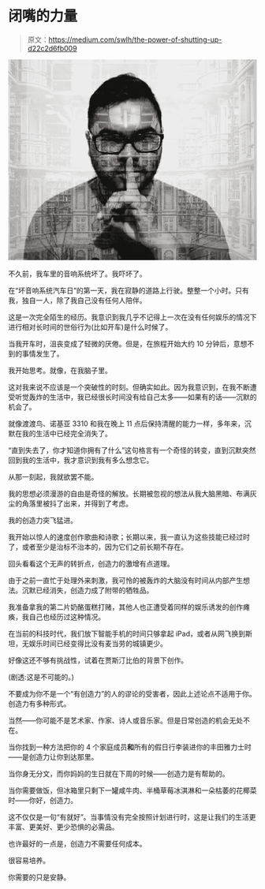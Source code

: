 # 闭嘴的力量

> 原文：<https://medium.com/swlh/the-power-of-shutting-up-d22c2d6fb009>

![](img/a7d45619a524d02dc5d34d7a80a38c0e.png)

不久前，我车里的音响系统坏了。我吓坏了。

在“坏音响系统汽车日”的第一天，我在寂静的道路上行驶。整整一个小时。只有我，独自一人，除了我自己没有任何人陪伴。

这是一次完全陌生的经历。我意识到我几乎不记得上一次在没有任何娱乐的情况下进行相对长时间的世俗行为(比如开车)是什么时候了。

当我开车时，沮丧变成了轻微的厌倦。但是，在旅程开始大约 10 分钟后，意想不到的事情发生了。

我开始思考。就像，在我脑子里。

这对我来说不应该是一个突破性的时刻。但确实如此。因为我意识到，在我不断遭受听觉轰炸的生活中，我已经很长时间没有给自己太多——如果有的话——沉默的机会了。

就像渡渡鸟、诺基亚 3310 和我在晚上 11 点后保持清醒的能力一样，多年来，沉默在我的生活中已经完全消失了。

“直到失去了，你才知道你拥有了什么”这句格言有一个奇怪的转变，直到沉默突然回到我的生活中，我才意识到我有多么想念它。

从那一刻起，我就欲罢不能。

我的思想必须漫游的自由是奇怪的解放。长期被忽视的想法从我大脑黑暗、布满灰尘的角落里被抖了出来，并得到了考虑。

我的创造力突飞猛进。

我开始以惊人的速度创作歌曲和诗歌；长期以来，我一直认为这些技能已经过时了，或者至少是治标不治本的，因为它们之前长期不存在。

回头看看这个无声的转折点，创造力的激增有点道理。

由于之前一直忙于处理外来刺激，我可怜的被轰炸的大脑没有时间从内部产生想法。沉默已经消失，创造力成了附带的牺牲品。

我准备拿我的第二片奶酪蛋糕打赌，其他人也正遭受着同样的娱乐诱发的创作瘫痪，我自己也经历过这种情况。

在当前的科技时代，我们放下智能手机的时间只够拿起 iPad，或者从网飞换到斯坦，无娱乐时间已经变得比没有麦当劳的城镇更少。

好像这还不够有挑战性，试着在贾斯汀比伯的背景下创作。

(剧透:这是不可能的。)

不要成为你不是一个“有创造力”的人的谬论的受害者，因此上述论点不适用于你。创造力有多种形式。

当然——你可能不是艺术家、作家、诗人或音乐家。但是日常创造的机会无处不在。

当你找到一种方法把你的 4 个家庭成员**和**所有的假日行李装进你的丰田雅力士时——是创造力让你到达那里。

当你身无分文，而你妈妈的生日就在下周的时候——创造力是有帮助的。

当你需要做饭，但冰箱里只剩下一罐咸牛肉、半桶草莓冰淇淋和一朵枯萎的花椰菜时——你好，创造力。

这不仅仅是一句“有就好”。当事情没有完全按照计划进行时，这是让我们的生活更丰富、更美好、更少恐惧的必需品。

也许最好的一点是，创造力不需要任何成本。

很容易培养。

你需要的只是安静。